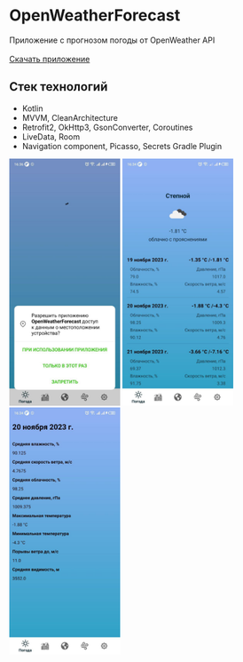 # OpenWeatherForecast
Приложение с прогнозом погоды от OpenWeather API <br> <br>
<a href="https://github.com/sssofi0101/OpenWeatherForecast/releases/download/1.0/1.0.apk">Скачать приложение </a>

 ## Стек технологий
 - Kotlin <br>
 - MVVM, CleanArchitecture <br>
 - Retrofit2, OkHttp3, GsonConverter, Coroutines  <br>
 - LiveData, Room <br>
- Navigation component, Picasso, Secrets Gradle Plugin <br>
<div style="display">
<img src="https://github.com/sssofi0101/OpenWeatherForecast/raw/pictures/screenshot1.jpg" width = "200">
<img src="https://github.com/sssofi0101/OpenWeatherForecast/raw/pictures/screenshot2.jpg" width = "200">
<img src="https://github.com/sssofi0101/OpenWeatherForecast/raw/pictures/screenshot3.jpg" width = "200">
</div>

